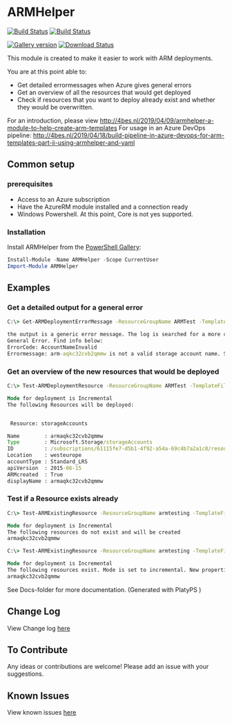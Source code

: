 # ARMHelper

[![Build Status](https://dev.azure.com/Ba4bes/ARMHelper/_apis/build/status/Ba4bes.ARMHelper?branchName=master)](https://dev.azure.com/Ba4bes/ARMHelper/_build/latest?definitionId=8&branchName=master)
[![Build Status](https://vsrm.dev.azure.com/Ba4bes/_apis/public/Release/badge/fe28574d-f965-479f-bc02-25d7534d9aeb/1/1)](https://vsrm.dev.azure.com/Ba4bes/_apis/public/Release/badge/fe28574d-f965-479f-bc02-25d7534d9aeb/1/1)

[![Gallery version](https://img.shields.io/powershellgallery/v/ARMHelper.svg)](https://img.shields.io/powershellgallery/v/ARMHelper.svg)
[![Download Status](https://img.shields.io/powershellgallery/dt/ARMHelper.svg)](https://img.shields.io/powershellgallery/dt/ARMHelper.svg) 

This module is created to make it easier to work with ARM deployments.

You are at this point able to:

- Get detailed errormessages when Azure gives general errors
- Get an overview of all the resources that would get deployed
- Check if resources that you want to deploy already exist and whether they would be overwritten.

For an introduction, please view  <http://4bes.nl/2019/04/09/armhelper-a-module-to-help-create-arm-templates> 
For usage in an Azure DevOps pipeline: <http://4bes.nl/2019/04/18/build-pipeline-in-azure-devops-for-arm-templates-part-ii-using-armhelper-and-yaml>

## Common setup

### prerequisites

- Access to an Azure subscription
- Have the AzureRM module installed and a connection ready
- Windows Powershell. At this point, Core is not yes supported.

### Installation

Install ARMHelper from the [PowerShell Gallery](https://powershellgallery.com):

```powershell
Install-Module -Name ARMHelper -Scope CurrentUser
Import-Module ARMHelper
```

## Examples

### Get a detailed output for a general error

```cmd
C:\> Get-ARMDeploymentErrorMessage -ResourceGroupName ARMTest -TemplateFile .\azuredeploy.json -TemplateParameterFile .\azuredeploy.parameters.json

the output is a generic error message. The log is searched for a more clear errormessage
General Error. Find info below:
ErrorCode: AccountNameInvalid
Errormessage: arm-aqkc32cvb2qmmw is not a valid storage account name. Storage account name must be between 3 and 24 characters in length and use numbers and lower-case letters only.
```

### Get an overview of the new resources that would be deployed

```cmd
C:\> Test-ARMDeploymentResource -ResourceGroupName ARMTest -TemplateFile .\azuredeploy.json -TemplateParameterFile .\azuredeploy.parameters.json

Mode for deployment is Incremental
The following Resources will be deployed:


 Resource: storageAccounts

Name        : armaqkc32cvb2qmmw
Type        : Microsoft.Storage/storageAccounts
ID          : /subscriptions/61115fe7-d5b1-4f92-a54a-69c4b7a2a1c8/resourceGroups/armtesting/providers/Microsoft.Storage/storageAccounts/armaqkc32cvb2qmmw
Location    : westeurope
accountType : Standard_LRS
apiVersion  : 2015-06-15
ARMcreated  : True
displayName : armaqkc32cvb2qmmw
```

### Test if a Resource exists already

```cmd
C:\> Test-ARMExistingResource -ResourceGroupName armtesting -TemplateFile .\azuredeploy.json -TemplateParameterFile .\azuredeploy.parameters.json

Mode for deployment is Incremental
The following resources do not exist and will be created
armaqkc32cvb2qmmw

C:\> Test-ARMExistingResource -ResourceGroupName armtesting -TemplateFile .\azuredeploy.json -TemplateParameterFile .\azuredeploy.parameters.json

Mode for deployment is Incremental
The following resources exist. Mode is set to incremental. New properties might be added
armaqkc32cvb2qmmw

```

See Docs-folder for more documentation. (Generated with PlatyPS )

## Change Log

View Change log [here](CHANGELOG.md)

## To Contribute

Any ideas or contributions are welcome!
Please add an issue with your suggestions.

## Known Issues

View known issues [here](https://github.com/Ba4bes/ARMHelper/issues)
